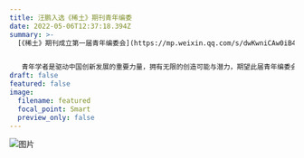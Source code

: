 ```yaml
---
title: 汪鹏入选《稀土》期刊青年编委
date: 2022-05-06T12:37:18.394Z
summary: >-
  [《稀土》期刊成立第一届青年编委会](https://mp.weixin.qq.com/s/dwKwniCAw0iB4GS2mS5drQ)


   青年学者是驱动中国创新发展的重要力量，拥有无限的创造可能与潜力，期望此届青年编委会与编委会一起有效协作，在迈向一流期刊的征途中，厉兵秣马，奋楫扬帆，助推《稀土》期刊高质量快速发展！
draft: false
featured: false
image:
  filename: featured
  focal_point: Smart
  preview_only: false
---
```

<!--StartFragment-->

![图片](https://mmbiz.qpic.cn/mmbiz_jpg/HCR9rnEkf4GArzY2fib1xT5PTzEky8UQv954emt3XgU1ibgaqdrYSIAbtnwQFGfskR85Ny0RzuY9gpwcXLCvlpow/640?wx_fmt=jpeg&wxfrom=5&wx_lazy=1&wx_co=1)

<!--EndFragment-->